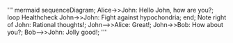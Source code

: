 '''
    mermaid
    sequenceDiagram;
    Alice->>John: Hello John, how are you?;
    loop Healthcheck
        John->>John: Fight against hypochondria;
    end;
    Note right of John: Rational thoughts!;
    John-->>Alice: Great!;
    John->>Bob: How about you?;
    Bob-->>John: Jolly good!;
'''
